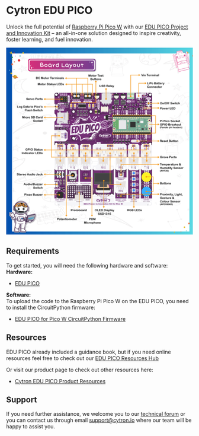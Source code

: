 # Cytron EDU PICO
Unlock the full potential of [Raspberry Pi Pico W](https://www.cytron.io/p-raspberry-pi-pico-wireless-board-smd-presoldered-headers) with our [EDU PICO Project and Innovation Kit](https://www.cytron.io/p-edu-project-and-innovation-kits-for-pico-w) – an all-in-one solution designed to inspire creativity, foster learning, and fuel innovation.  

![edu-pico--boar-layout](https://github.com/CytronTechnologies/Cytron-EDU-PICO/blob/main/images/edu-pico-board-layout-v2.webp)

## Requirements  
To get started, you will need the following hardware and software:  
**Hardware:**  
* [EDU PICO](https://www.cytron.io/p-edu-project-and-innovation-kits-for-pico-w)  

**Software:**  
To upload the code to the Raspberry Pi Pico W on the EDU PICO, you need to install the CircuitPython firmware:
* [EDU PICO for Pico W CircuitPython Firmware](https://circuitpython.org/board/cytron_edu_pico_w/)  
  
## Resources 
EDU PICO already included a guidance book, but if you need online resources feel free to check out our [EDU PICO Resources Hub](https://sites.google.com/cytron.io/edupico-resource-hub/home_1)  

Or visit our product page to check out other resources here:  
* [Cytron EDU PICO Product Resources](https://www.cytron.io/p-edu-project-and-innovation-kits-for-pico-w#tab-resource)  

## Support  
If you need further assistance, we welcome you to our [technical forum](http://forum.cytron.io) or you can contact us through email support@cytron.io where our team will be happy to assist you. 

